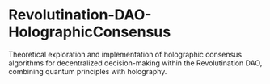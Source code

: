 # Revolutination-DAO-HolographicConsensus
Theoretical exploration and implementation of holographic consensus algorithms for decentralized decision-making within the Revolutination DAO, combining quantum principles with holography.
